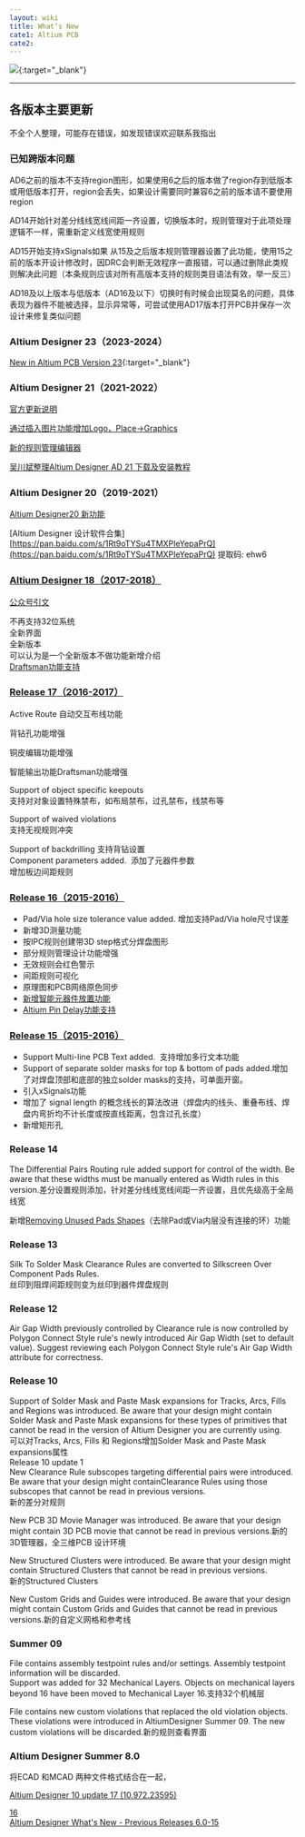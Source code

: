 ```yaml
---
layout: wiki
title: What’s New
cate1: Altium PCB
cate2: 
---
```


![](https://a1024.synology.me:222/images/blog2022/Promo2.jpg){:target="_blank"}

* * *

各版本主要更新
-------

不全个人整理，可能存在错误，如发现错误欢迎联系我指出

### 已知跨版本问题

AD6之前的版本不支持region图形，如果使用6之后的版本做了region存到低版本或用低版本打开，region会丢失，如果设计需要同时兼容6之前的版本请不要使用region

AD14开始针对差分线线宽线间距一齐设置，切换版本时，规则管理对于此项处理逻辑不一样，需重新定义线宽使用规则

AD15开始支持xSignals如果 从15及之后版本规则管理器设置了此功能，使用15之前的版本开设计修改时，因DRC会判断无效程序一直报错，可以通过删除此类规则解决此问题（本条规则应该对所有高版本支持的规则类目语法有效，举一反三）

AD18及以上版本与低版本（AD16及以下）切换时有时候会出现莫名的问题，具体表现为器件不能被选择，显示异常等，可尝试使用AD17版本打开PCB并保存一次设计来修复类似问题


### Altium Designer 23（2023-2024）

[New in Altium PCB Version 23](https://tiny-yhw.github.io//new-in-altium-pcb-version-23){:target="_blank"}

### Altium Designer 21（2021-2022）

[官方更新说明](https://www.altium.com/documentation/altium-designer/release-notes-for-altium-designer?version=21)

[通过插入图片功能增加Logo，Place->Graphics](https://a1024.synology.me:1024/altium-pcb%e4%b8%ad%e6%b7%bb%e5%8a%a0%e5%9b%be%e5%bd%a2/)

[新的规则管理编辑器](https://v.qq.com/x/page/v3215lrr5v8.html)

[吴川斌整理Altium Designer AD 21 下载及安装教程](https://www.mr-wu.cn/altium-designer-ad-21-free-download/)

### Altium Designer 20（2019-2021）

[Altium Designer20 新功能](https://a1024.synology.me:1024/?p=656)

\[Altium Designer 设计软件合集\] [https://pan.baidu.com/s/1Rt9oTYSu4TMXPIeYepaPrQ](https://pan.baidu.com/s/1Rt9oTYSu4TMXPIeYepaPrQ) 提取码: ehw6

### [Altium Designer 18（2017-2018）](https://www.altium.com/documentation/altium-designer/new-in-altium-designer?version=18.0)

[公众号引文](https://mp.weixin.qq.com/s?__biz=MzI2NDQxMjg4NA==&mid=2247483900&idx=1&sn=57699d83c4cca444356c727a0a93095c&chksm=eaac4a47dddbc3516a800b3054fed82cc3641e9e46f9bc9bd9a777de5d7a160523f0e4b21b75#rd)

不再支持32位系统  
全新界面  
全新版本  
可以认为是一个全新版本不做功能新增介绍  
[Draftsman功能支持](https://a1024.synology.me:1024/%e5%88%a9%e7%94%a8draftsman%e5%bf%ab%e9%80%9f%e5%88%9b%e5%bb%ba%e7%94%b5%e8%b7%af%e6%9d%bf%e7%9a%84%e8%a3%85%e9%85%8d%e5%9b%be%e3%80%81%e5%88%b6%e9%80%a0%e5%9b%be%e7%ad%89/)

### [**Release 17**（2016-2017）](https://www.altium.com/documentation/altium-designer/new-in-altium-designer?version=17.0)

Active Route 自动交互布线功能

背钻孔功能增强

铜皮编辑功能增强

智能输出功能Draftsman功能增强

Support of object specific keepouts  
支持对对象设置特殊禁布，如布局禁布，过孔禁布，线禁布等

Support of waived violations  
支持无视规则冲突

Support of backdrilling 支持背钻设置  
Component parameters added.  添加了元器件参数  
增加板边间距规则

### [**Release 16**（2015-2016）](https://www.altium.com/documentation/altium-designer/new-in-altium-designer?version=16.0)

*   Pad/Via hole size tolerance value added. 增加支持Pad/Via hole尺寸误差
*   新增3D测量功能
*   按IPC规则创建带3D step格式分焊盘图形
*   部分规则管理设计功能增强
*   无效规则会红色警示
*   间距规则可视化
*   原理图和PCB网络原色同步
*   [新增智能元器件放置功能](https://a1024.synology.me:1024/?p=1955)
*   [Altium Pin Delay功能支持](https://a1024.synology.me:1024/altium-pin-delay/)

### [**Release 15**（2015-2016）](https://www.altium.com/documentation/altium-designer/new-in-altium-designer?version=15.1)

*   Support Multi-line PCB Text added.  支持增加多行文本功能
*   Support of separate solder masks for top & bottom of pads added.增加了对焊盘顶部和底部的独立solder masks的支持，可单面开窗。
*   引入xSignals功能
*   增加了 signal length 的概念线长的算法改进（焊盘内的线头、重叠布线、焊盘内弯折均不计长度或按直线距离，包含过孔长度）
*   新增矩形孔

### **Release 14**

The Differential Pairs Routing rule added support for control of the width. Be aware that these widths must be manually entered as Width rules in this version.差分设置规则添加，针对差分线线宽线间距一齐设置，且优先级高于全局线宽

新增[Removing Unused Pads Shapes](https://a1024.synology.me:1024/?p=1898)（去除Pad或Via内层没有连接的环）功能

### **Release 13**

Silk To Solder Mask Clearance Rules are converted to Silkscreen Over Component Pads Rules.  
丝印到阻焊间距规则变为丝印到器件焊盘规则

### **Release 12**

Air Gap Width previously controlled by Clearance rule is now controlled by Polygon Connect Style rule's newly introduced Air Gap Width (set to default value). Suggest reviewing each Polygon Connect Style rule's Air Gap Width attribute for correctness.

### **Release 10**

Support of Solder Mask and Paste Mask expansions for Tracks, Arcs, Fills and Regions was introduced. Be aware that your design might contain Solder Mask and Paste Mask expansions for these types of primitives that cannot be read in the version of Altium Designer you are currently using.  
可以对Tracks, Arcs, Fills 和 Regions增加Solder Mask and Paste Mask expansions属性  
Release 10 update 1  
New Clearance Rule subscopes targeting differential pairs were introduced. Be aware that your design might containClearance Rules using those subscopes that cannot be read in previous versions.  
新的差分对规则

New PCB 3D Movie Manager was introduced. Be aware that your design might contain 3D PCB movie that cannot be read in previous versions.新的3D管理器，全三维PCB 设计环境

New Structured Clusters were introduced. Be aware that your design might contain Structured Clusters that cannot be read in previous versions.  
新的Structured Clusters

New Custom Grids and Guides were introduced. Be aware that your design might contain Custom Grids and Guides that cannot be read in previous versions.新的自定义网格和参考线

### **Summer 09**

File contains assembly testpoint rules and/or settings. Assembly testpoint information will be discarded.  
Support was added for 32 Mechanical Layers. Objects on mechanical layers beyond 16 have been moved to Mechanical Layer 16.支持32个机械层

File contains new custom violations that replaced the old violation objects. These violations were introduced in AltiumDesigner Summer 09. The new custom violations will be discarded.新的规则查看界面

### **Altium Designer Summer 8.0**

将ECAD 和MCAD 两种文件格式结合在一起，

[Altium Designer 10 update 17 (10.972.23595)](https://techdocs.altium.com/display/ADOH/Release+notes+for+Altium+Designer+10+update+(10.972.23595))

[16](https://techdocs.altium.com/display/ADOH/Altium+Designer+16.0+-+New+Features+Round-up)  
[Altium Designer What's New - Previous Releases 6.0-15](https://techdocs.altium.com/display/ADOH/Altium+Designer+What's+New+-+Previous+Releases)